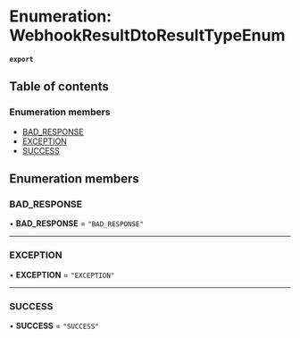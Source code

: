 # Enumeration: WebhookResultDtoResultTypeEnum

**`export`**

## Table of contents

### Enumeration members

- [BAD\_RESPONSE](WebhookResultDtoResultTypeEnum.md#bad-response)
- [EXCEPTION](WebhookResultDtoResultTypeEnum.md#exception)
- [SUCCESS](WebhookResultDtoResultTypeEnum.md#success)

## Enumeration members

### BAD\_RESPONSE

• **BAD\_RESPONSE** = `"BAD_RESPONSE"`

___

### EXCEPTION

• **EXCEPTION** = `"EXCEPTION"`

___

### SUCCESS

• **SUCCESS** = `"SUCCESS"`
